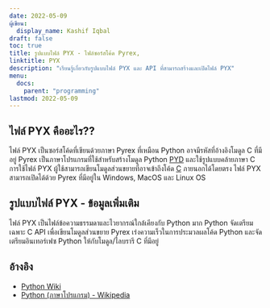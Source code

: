 ```yaml
---
date: 2022-05-09
ผู้เขียน:
  display_name: Kashif Iqbal
draft: false
toc: true
title: รูปแบบไฟล์ PYX - ไฟล์ซอร์สโค้ด Pyrex,
linktitle: PYX
description: "เรียนรู้เกี่ยวกับรูปแบบไฟล์ PYX และ API ที่สามารถสร้างและเปิดไฟล์ PYX"
menu:
  docs:
    parent: "programming"
lastmod: 2022-05-09
---
```


## ไฟล์ PYX คืออะไร??

ไฟล์ PYX เป็นซอร์สโค้ดที่เขียนด้วยภาษา Pyrex ที่เหมือน Python อาจมีรหัสที่อ้างอิงโมดูล C ที่มีอยู่ Pyrex เป็นภาษาโปรแกรมที่ใช้สำหรับสร้างโมดูล Python [PYD](/th/programming/pyd/) และใช้รูปแบบคล้ายภาษา C การใช้ไฟล์ PYX ผู้ใช้สามารถเขียนโมดูลส่วนขยายที่อาจเข้าถึงโค้ด [C](/th/programming/c/) ภายนอกได้โดยตรง
ไฟล์ PYX สามารถเปิดได้ด้วย Pyrex ที่มีอยู่ใน Windows, MacOS และ Linux OS

## รูปแบบไฟล์ PYX - ข้อมูลเพิ่มเติม

ไฟล์ PYX เป็นไฟล์ข้อความธรรมดาและไวยากรณ์ใกล้เคียงกับ Python มาก Python จัดเตรียมเฉพาะ C API เพื่อเขียนโมดูลส่วนขยาย Pyrex เร่งความเร็วในการประมวลผลโค้ด Python และจัดเตรียมอินเทอร์เฟซ Python ให้กับโมดูล/ไลบรารี C ที่มีอยู่

## อ้างอิง

* [Python Wiki](https://wiki.python.org/moin/Pyrex)
* [Python (ภาษาโปรแกรม) - Wikipedia](https://en.wikipedia.org/wiki/Python_(programming_language))

